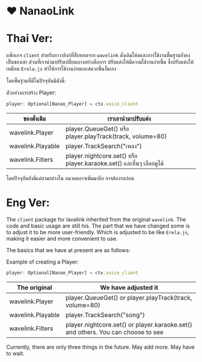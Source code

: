 # ❤ NanaoLink

# Thai Ver:

แพ็กเกจ `client` สำหรับลาวาลิงก์ที่สืบทอดจาก `wavelink` ดั่งเดิมโค้ดและการใช้งานพื้นฐานยังคงเป็นของเขา
ส่วนที่เรานำมาปรับเปลี่ยนบางอย่างคือการ ปรับแต่งให้มีความใช้งานง่ายขึ้น ซึ่งปรับแต่งให้เหมือน `Erela.js` ทำให้การใช้งานง่ายและสดวกขึ้นงั้นเอง

โดยพื้นฐานที่มีในปัจจุบันมีดังนี้:

ตัวอย่างการสร้าง Player:
```js
player: Optional[Nanao_Player] = ctx.voice_client
```

| ของดั่งเดิม | เราเอานำมาปรับแต่ง |
|----------|----------|
| wavelink.Player | player.QueueGet() หรือ player.playTrack(track, volume=80) |
| wavelink.Playable | player.TrackSearch("เพลง") |
| wavelink.Filters | player.nightcore.set() หรือ player.karaoke.set() และอื่นๆ เลือกดูได้ |

โดยปัจจุบันยังมีแค่สามอย่างใน อนาคตอาจเพิ่มมาอีก อาจต้องรอก่อน

# Eng Ver:

The `client` package for lavalink inherited from the original `wavelink`. The code and basic usage are still his.
The part that we have changed some is to adjust it to be more user-friendly. Which is adjusted to be like `Erela.js`, making it easier and more convenient to use.

The basics that we have at present are as follows:

Example of creating a Player:
```js
player: Optional[Nanao_Player] = ctx.voice_client
```

| The original | We have adjusted it |
|----------|----------|
| wavelink.Player | player.QueueGet() or player.playTrack(track, volume=80) |
| wavelink.Playable | player.TrackSearch("song") |
| wavelink.Filters | player.nightcore.set() or player.karaoke.set() and others. You can choose to see |

Currently, there are only three things in the future. May add more. May have to wait.